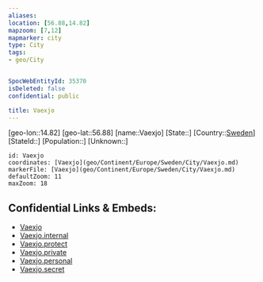 ```yaml
---
aliases: 
location: [56.88,14.82]
mapzoom: [7,12] 
mapmarker: city 
type: City
tags:
- geo/City


SpocWebEntityId: 35370
isDeleted: false
confidential: public

title: Vaexjo
---
```

[geo-lon::14.82]
[geo-lat::56.88]
[name::Vaexjo]
[State::]
[Country::[Sweden](geo/Continent/Europe/Sweden.md)]
[StateId::]
[Population::]
[Unknown::]


```leaflet
id: Vaexjo
coordinates: [Vaexjo](geo/Continent/Europe/Sweden/City/Vaexjo.md)
markerFile: [Vaexjo](geo/Continent/Europe/Sweden/City/Vaexjo.md)
defaultZoom: 11 
maxZoom: 18
```


## Confidential Links & Embeds: 
- [Vaexjo](../../../../../../_public/geo/Continent/Europe/Sweden/City/Vaexjo.md) 
- [Vaexjo.internal](../../../../../../_internal/geo/Continent/Europe/Sweden/City/Vaexjo.internal.md) 
- [Vaexjo.protect](../../../../../../_protect/geo/Continent/Europe/Sweden/City/Vaexjo.protect.md) 
- [Vaexjo.private](../../../../../../_private/geo/Continent/Europe/Sweden/City/Vaexjo.private.md) 
- [Vaexjo.personal](../../../../../../_personal/geo/Continent/Europe/Sweden/City/Vaexjo.personal.md) 
- [Vaexjo.secret](../../../../../../_secret/geo/Continent/Europe/Sweden/City/Vaexjo.secret.md) 
